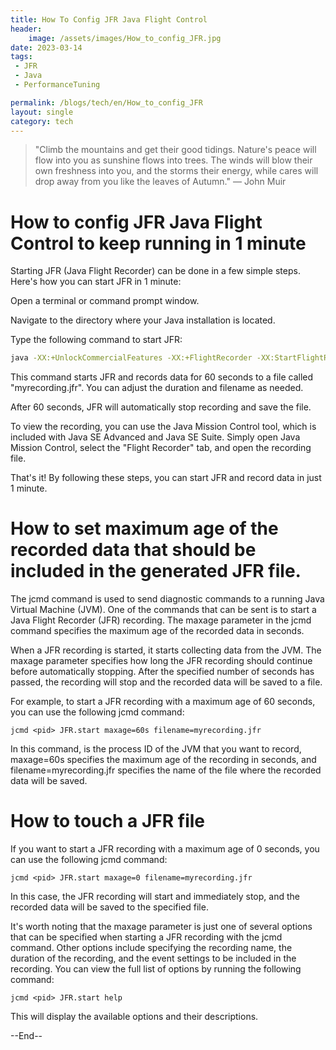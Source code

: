 ```yaml
---
title: How To Config JFR Java Flight Control
header:
    image: /assets/images/How_to_config_JFR.jpg
date: 2023-03-14
tags:
 - JFR
 - Java
 - PerformanceTuning

permalink: /blogs/tech/en/How_to_config_JFR
layout: single
category: tech
---
```

> "Climb the mountains and get their good tidings. Nature's peace will flow into you as sunshine flows into trees. The winds will blow their own freshness into you, and the storms their energy, while cares will drop away from you like the leaves of Autumn." — John Muir

# How to config JFR Java Flight Control to keep running in 1 minute

Starting JFR (Java Flight Recorder) can be done in a few simple steps. Here's how you can start JFR in 1 minute:

Open a terminal or command prompt window.

Navigate to the directory where your Java installation is located.

Type the following command to start JFR:

```bash
java -XX:+UnlockCommercialFeatures -XX:+FlightRecorder -XX:StartFlightRecording=duration=60s,filename=myrecording.jfr

```
This command starts JFR and records data for 60 seconds to a file called "myrecording.jfr". You can adjust the duration and filename as needed.

After 60 seconds, JFR will automatically stop recording and save the file.

To view the recording, you can use the Java Mission Control tool, which is included with Java SE Advanced and Java SE Suite. Simply open Java Mission Control, select the "Flight Recorder" tab, and open the recording file.

That's it! By following these steps, you can start JFR and record data in just 1 minute.


# How to set maximum age of the recorded data that should be included in the generated JFR file.
The jcmd command is used to send diagnostic commands to a running Java Virtual Machine (JVM). One of the commands that can be sent is to start a Java Flight Recorder (JFR) recording. The maxage parameter in the jcmd command specifies the maximum age of the recorded data in seconds.

When a JFR recording is started, it starts collecting data from the JVM. The maxage parameter specifies how long the JFR recording should continue before automatically stopping. After the specified number of seconds has passed, the recording will stop and the recorded data will be saved to a file.

For example, to start a JFR recording with a maximum age of 60 seconds, you can use the following jcmd command:

```shell
jcmd <pid> JFR.start maxage=60s filename=myrecording.jfr

```
In this command, <pid> is the process ID of the JVM that you want to record, maxage=60s specifies the maximum age of the recording in seconds, and filename=myrecording.jfr specifies the name of the file where the recorded data will be saved.

# How to touch a JFR file

If you want to start a JFR recording with a maximum age of 0 seconds, you can use the following jcmd command:

```shell
jcmd <pid> JFR.start maxage=0 filename=myrecording.jfr
```
In this case, the JFR recording will start and immediately stop, and the recorded data will be saved to the specified file.

It's worth noting that the maxage parameter is just one of several options that can be specified when starting a JFR recording with the jcmd command. Other options include specifying the recording name, the duration of the recording, and the event settings to be included in the recording. You can view the full list of options by running the following command:
```shell
jcmd <pid> JFR.start help
```

This will display the available options and their descriptions.

--End--
